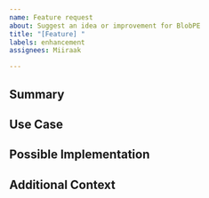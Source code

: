 ```yaml
---
name: Feature request
about: Suggest an idea or improvement for BlobPE
title: "[Feature] "
labels: enhancement
assignees: Miiraak

---
```


## Summary

<!-- Describe the feature or improvement you are suggesting -->

## Use Case

<!-- Explain why this feature would be useful, who would benefit from it, and in what context -->

## Possible Implementation

<!-- (Optional) Describe how you think this feature could be implemented technically -->

## Additional Context

<!-- Add any other information, mockups, references, or examples if necessary -->
